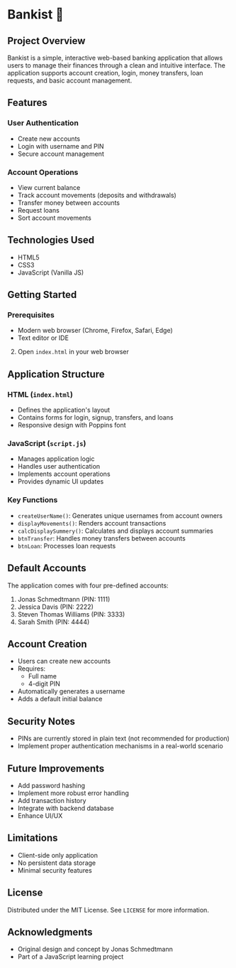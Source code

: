 # Bankist 🏦

## Project Overview

Bankist is a simple, interactive web-based banking application that allows users to manage their finances through a clean and intuitive interface. The application supports account creation, login, money transfers, loan requests, and basic account management.

## Features

### User Authentication

- Create new accounts
- Login with username and PIN
- Secure account management

### Account Operations

- View current balance
- Track account movements (deposits and withdrawals)
- Transfer money between accounts
- Request loans
- Sort account movements

## Technologies Used

- HTML5
- CSS3
- JavaScript (Vanilla JS)

## Getting Started

### Prerequisites

- Modern web browser (Chrome, Firefox, Safari, Edge)
- Text editor or IDE

2. Open `index.html` in your web browser

## Application Structure

### HTML (`index.html`)

- Defines the application's layout
- Contains forms for login, signup, transfers, and loans
- Responsive design with Poppins font

### JavaScript (`script.js`)

- Manages application logic
- Handles user authentication
- Implements account operations
- Provides dynamic UI updates

### Key Functions

- `createUserName()`: Generates unique usernames from account owners
- `displayMovements()`: Renders account transactions
- `calcDisplaySummery()`: Calculates and displays account summaries
- `btnTransfer`: Handles money transfers between accounts
- `btnLoan`: Processes loan requests

## Default Accounts

The application comes with four pre-defined accounts:

1. Jonas Schmedtmann (PIN: 1111)
2. Jessica Davis (PIN: 2222)
3. Steven Thomas Williams (PIN: 3333)
4. Sarah Smith (PIN: 4444)

## Account Creation

- Users can create new accounts
- Requires:
  - Full name
  - 4-digit PIN
- Automatically generates a username
- Adds a default initial balance

## Security Notes

- PINs are currently stored in plain text (not recommended for production)
- Implement proper authentication mechanisms in a real-world scenario

## Future Improvements

- Add password hashing
- Implement more robust error handling
- Add transaction history
- Integrate with backend database
- Enhance UI/UX

## Limitations

- Client-side only application
- No persistent data storage
- Minimal security features

## License

Distributed under the MIT License. See `LICENSE` for more information.

## Acknowledgments

- Original design and concept by Jonas Schmedtmann
- Part of a JavaScript learning project
